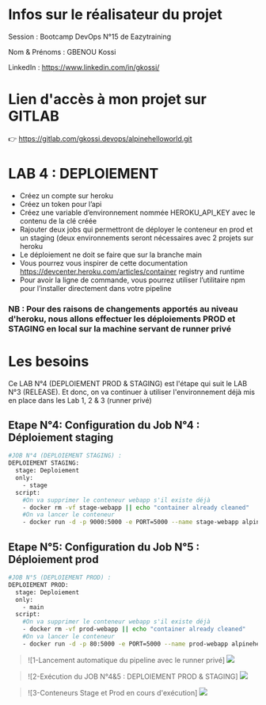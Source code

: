 # Infos sur le réalisateur du projet
Session       : Bootcamp DevOps N°15 de Eazytraining

Nom & Prénoms : GBENOU Kossi

LinkedIn      : https://www.linkedin.com/in/gkossi/

# Lien d'accès à mon projet sur GITLAB
👉 https://gitlab.com/gkossi.devops/alpinehelloworld.git

# LAB 4 : DEPLOIEMENT
- Créez un compte sur heroku
- Créez un token pour l’api
- Créez une variable d’environnement nommée HEROKU_API_KEY avec le contenu de la clé créée
- Rajouter deux jobs qui permettront de déployer le conteneur en prod et un staging (deux environnements seront nécessaires avec 2 projets sur heroku
- Le déploiement ne doit se faire que sur la branche main
- Vous pourrez vous inspirer de cette documentation https://devcenter.heroku.com/articles/container registry and runtime
- Pour avoir la ligne de commande, vous pourrez utiliser l’utilitaire npm pour l’installer directement dans votre pipeline

### NB : Pour des raisons de changements apportés au niveau d'heroku, nous allons effectuer les déploiements PROD et STAGING en local sur la machine servant de runner privé

# Les besoins
Ce LAB N°4 (DEPLOIEMENT PROD & STAGING) est l'étape qui suit le LAB N°3 (RELEASE).
Et donc, on va continuer à utiliser l'environnement déjà mis en place dans les Lab 1, 2 & 3 (runner privé)

## Etape N°4: Configuration du Job N°4 : Déploiement staging

```bash
#JOB N°4 (DEPLOIEMENT STAGING) :
DEPLOIEMENT STAGING:
  stage: Deploiement
  only:
    - stage
  script:
    #On va supprimer le conteneur webapp s'il existe déjà
    - docker rm -vf stage-webapp || echo "container already cleaned"
    #On va lancer le conteneur
    - docker run -d -p 9000:5000 -e PORT=5000 --name stage-webapp alpinehelloworld
```

## Etape N°5: Configuration du Job N°5 : Déploiement prod

```bash
#JOB N°5 (DEPLOIEMENT PROD) :
DEPLOIEMENT PROD:
  stage: Deploiement
  only:
    - main
  script:
    #On va supprimer le conteneur webapp s'il existe déjà
    - docker rm -vf prod-webapp || echo "container already cleaned"
    #On va lancer le conteneur
    - docker run -d -p 80:5000 -e PORT=5000 --name prod-webapp alpinehelloworld
```

> ![1-Lancement automatique du pipeline avec le runner privé] ![](images/pipeline-dashboard.JPG)

> ![2-Exécution du JOB N°4&5 : DEPLOIEMENT PROD & STAGING] ![](images/prod-staging-successful.JPG)

> ![3-Conteneurs Stage et Prod en cours d'exécution] ![](images/containers-prod-stage.jpg)



